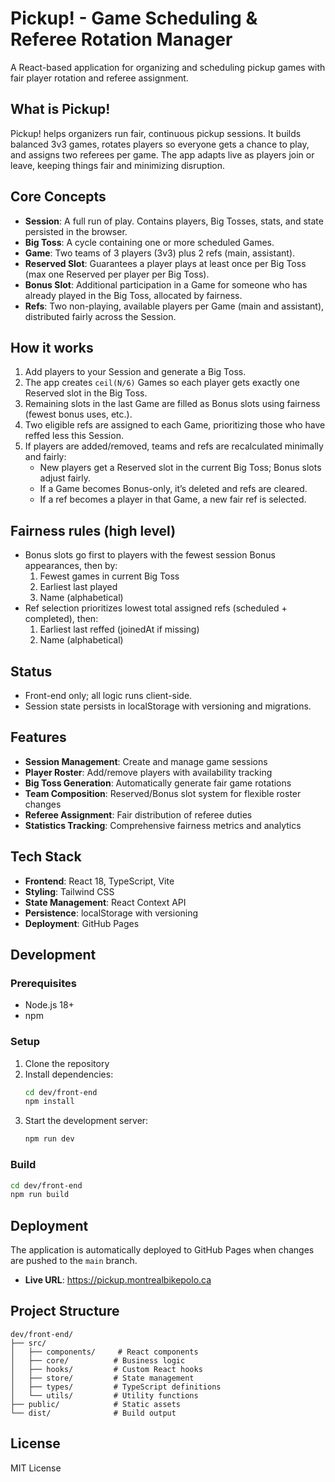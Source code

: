 # Pickup! - Game Scheduling & Referee Rotation Manager

A React-based application for organizing and scheduling pickup games with fair player rotation and referee assignment.

## What is Pickup!
Pickup! helps organizers run fair, continuous pickup sessions. It builds balanced 3v3 games, rotates players so everyone gets a chance to play, and assigns two referees per game. The app adapts live as players join or leave, keeping things fair and minimizing disruption.

## Core Concepts
- **Session**: A full run of play. Contains players, Big Tosses, stats, and state persisted in the browser.
- **Big Toss**: A cycle containing one or more scheduled Games.
- **Game**: Two teams of 3 players (3v3) plus 2 refs (main, assistant).
- **Reserved Slot**: Guarantees a player plays at least once per Big Toss (max one Reserved per player per Big Toss).
- **Bonus Slot**: Additional participation in a Game for someone who has already played in the Big Toss, allocated by fairness.
- **Refs**: Two non-playing, available players per Game (main and assistant), distributed fairly across the Session.

## How it works
1. Add players to your Session and generate a Big Toss.
2. The app creates `ceil(N/6)` Games so each player gets exactly one Reserved slot in the Big Toss.
3. Remaining slots in the last Game are filled as Bonus slots using fairness (fewest bonus uses, etc.).
4. Two eligible refs are assigned to each Game, prioritizing those who have reffed less this Session.
5. If players are added/removed, teams and refs are recalculated minimally and fairly:
   - New players get a Reserved slot in the current Big Toss; Bonus slots adjust fairly.
   - If a Game becomes Bonus-only, it’s deleted and refs are cleared.
   - If a ref becomes a player in that Game, a new fair ref is selected.

## Fairness rules (high level)
- Bonus slots go first to players with the fewest session Bonus appearances, then by:
  1) Fewest games in current Big Toss
  2) Earliest last played
  3) Name (alphabetical)
- Ref selection prioritizes lowest total assigned refs (scheduled + completed), then:
  1) Earliest last reffed (joinedAt if missing)
  2) Name (alphabetical)

## Status
- Front-end only; all logic runs client-side.
- Session state persists in localStorage with versioning and migrations.

## Features

- **Session Management**: Create and manage game sessions
- **Player Roster**: Add/remove players with availability tracking
- **Big Toss Generation**: Automatically generate fair game rotations
- **Team Composition**: Reserved/Bonus slot system for flexible roster changes
- **Referee Assignment**: Fair distribution of referee duties
- **Statistics Tracking**: Comprehensive fairness metrics and analytics

## Tech Stack

- **Frontend**: React 18, TypeScript, Vite
- **Styling**: Tailwind CSS
- **State Management**: React Context API
- **Persistence**: localStorage with versioning
- **Deployment**: GitHub Pages

## Development

### Prerequisites

- Node.js 18+
- npm

### Setup

1. Clone the repository
2. Install dependencies:
   ```bash
   cd dev/front-end
   npm install
   ```
3. Start the development server:
   ```bash
   npm run dev
   ```

### Build

```bash
cd dev/front-end
npm run build
```

## Deployment

The application is automatically deployed to GitHub Pages when changes are pushed to the `main` branch.

- **Live URL**: https://pickup.montrealbikepolo.ca

## Project Structure

```
dev/front-end/
├── src/
│   ├── components/     # React components
│   ├── core/          # Business logic
│   ├── hooks/         # Custom React hooks
│   ├── store/         # State management
│   ├── types/         # TypeScript definitions
│   └── utils/         # Utility functions
├── public/            # Static assets
└── dist/              # Build output
```


## License

MIT License

